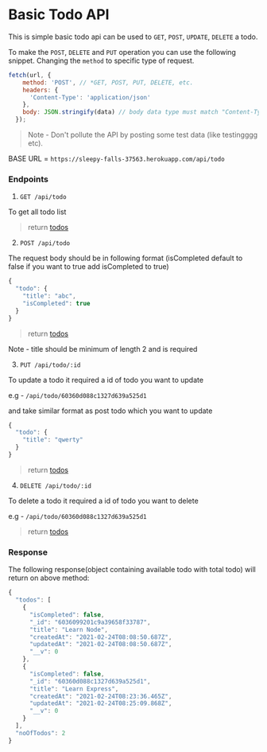 # Basic Todo API

This is simple basic todo api can be used to `GET`, `POST`, `UPDATE`, `DELETE` a todo.

To make the `POST`, `DELETE` and `PUT` operation you can use the following snippet. Changing the `method` to specific type of request.

```js
fetch(url, {
    method: 'POST', // *GET, POST, PUT, DELETE, etc.
    headers: {
      'Content-Type': 'application/json'
    },
    body: JSON.stringify(data) // body data type must match "Content-Type" header
  });
```

> Note - Don't pollute the API by posting some test data (like testingggg etc).

BASE URL = `https://sleepy-falls-37563.herokuapp.com/api/todo`

### Endpoints

1. `GET /api/todo`

To get all todo list

> return [todos](#returns)

2. `POST /api/todo`

The request body should be in following format (isCompleted default to false if you want to true add isCompleted to true)

```js
{
  "todo": {
    "title": "abc",
    "isCompleted": true
  }
}
```

> return [todos](#returns)

Note - title should be minimum of length 2 and is required

3. `PUT /api/todo/:id`

To update a todo it required a id of todo you want to update

e.g - `/api/todo/60360d088c1327d639a525d1`

and take similar format as post todo which you want to update

```js
{
  "todo": {
    "title": "qwerty"
  }
}
```

> return [todos](#returns)

4. `DELETE /api/todo/:id`

To delete a todo it required a id of todo you want to delete

e.g - `/api/todo/60360d088c1327d639a525d1`

> return [todos](#returns)

### <h3 id="returns">Response</h3>

The following response(object containing available todo with total todo) will return on above method:

```js
{
  "todos": [
    {
      "isCompleted": false,
      "_id": "6036099201c9a39658f33787",
      "title": "Learn Node",
      "createdAt": "2021-02-24T08:08:50.687Z",
      "updatedAt": "2021-02-24T08:08:50.687Z",
      "__v": 0
    },
    {
      "isCompleted": false,
      "_id": "60360d088c1327d639a525d1",
      "title": "Learn Express",
      "createdAt": "2021-02-24T08:23:36.465Z",
      "updatedAt": "2021-02-24T08:25:09.868Z",
      "__v": 0
    }
  ],
  "noOfTodos": 2
}
```